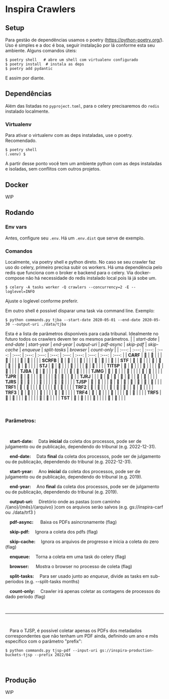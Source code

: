 # Inspira Crawlers

## Setup

Para gestão de dependências usamos o poetry (https://python-poetry.org/). Uso é simples e a doc é boa, seguir instalação por lá conforme esta seu ambiente. Alguns comandos úteis:

    $ poetry shell   # abre um shell com virtualenv configurado
    $ poetry install  # instala as deps
    $ poetry add pydantic

E assim por diante.

## Dependências

Além das listadas no `pyproject.toml`, para o celery precisaremos do `redis` instalado localmente.

### Virtualenv

Para ativar o virtualenv com as deps instaladas, use o poetry. Recomendado.

    $ poetry shell
    (.venv) $

A partir desse ponto você tem um ambiente python com as deps instaladas e isoladas, sem conflitos com outros projetos.

## Docker

WIP

## Rodando

### Env vars

Antes, configure seu `.env`. Há um `.env.dist` que serve de exemplo.

### Comandos

Localmente, via poetry shell e python direto. No caso se seu crawler faz uso do celery, primeiro precisa subir os workers. Há uma dependência pelo redis que funciona com o broker e backend para o celery. Via docker-compose não há necessidade do redis instalado local pois lá já sobe um.

    $ celery -A tasks worker -Q crawlers --concurrency=2 -E --loglevel=INFO

Ajuste o loglevel conforme preferir.

Em outro shell é possível disparar uma task via command line. Exemplo:

    $ python commands.py tjba --start-date 2020-05-01 --end-date 2020-05-30 --output-uri ./data/tjba

Esta é a lista de parâmetros disponíveis para cada tribunal.
Idealmente no futuro todos os crawlers devem ter os mesmos parâmetros.
|  | *start-date* | *end-date* | *start-year* | *end-year* | *output-uri* | *pdf-async* | *skip-pdf* | *skip-cache* | *enqueue* |  *split-tasks* | *browser* | *count-only* |
| :---: | :---: | :---: | :---: | :---: | :---: | :---: | :---: | :---: | :---: | :---: | :---: | :---: |
| **CARF** | :avocado: | :avocado: |  |  | :avocado: |  |  |  |  :avocado: |  :avocado: |  |  |
| **SCRFB** | :avocado: | :avocado: |  |  | :avocado: |  |  | | :avocado:  |  :avocado: |  | :avocado: |
| **STF** | :avocado: | :avocado: |  |  | :avocado: | :avocado: | :avocado: |  |  :avocado: |  :avocado: |  |  |
| **STJ** | :avocado: | :avocado: |  |  | :avocado: |  |  |  |  :avocado: |  :avocado: |  |  |
| **TITSP** | :avocado: | :avocado: |  |  | :avocado: |  |  |  |  :avocado: |  :avocado: |  |  |
| **TJBA** | :avocado: | :avocado: |  |  | :avocado: |  |  |  |  :avocado: |  :avocado: |  |  |
| **TJMG** | :avocado: | :avocado: |  |  | :avocado: |  |  |  |  :avocado: |  :avocado: |  |  |
| **TJPR** | :avocado: | :avocado: |  |  | :avocado: |  |  | | :avocado:  |  :avocado: |  | :avocado: |
| **TJRJ** | |  | :avocado: | :avocado: | :avocado: | :avocado: | :avocado: |  |  :avocado: |  :avocado: |  |  |
| **TJRS** | :avocado: | :avocado: |  |  | :avocado: |  |  |  |  :avocado: |  :avocado: |  |  |
| **TJSP** | :avocado: | :avocado: |  |  | :avocado: | :avocado: | :avocado: | :avocado: | :avocado: | :avocado: | :avocado: |  |
| **TRF1** | :avocado: | :avocado: |  |  | :avocado: |  |  |  |  :avocado: |  :avocado: |  |  |
| **TRF2** | :avocado: | :avocado: |  |  | :avocado: | :avocado: | :avocado: |  |  :avocado: |  :avocado: |  |  |
| **TRF3** | :avocado: | :avocado: |  |  | :avocado: |  |  |  |  :avocado: |  :avocado: |  |  |
| **TRF4** | :avocado: | :avocado: |  |  | :avocado: |  |  |  |  :avocado: |  :avocado: |  |  |
| **TRF5** | :avocado: | :avocado: |  |  | :avocado: |  |  |  |  :avocado: |  :avocado: |  |  |
| **TST** | :avocado: | :avocado: |  |  | :avocado: |  |  |  |  :avocado: |  :avocado: |  |  |

<br>

### Parâmetros:
<br>

 
 &emsp;**start-date:**  &emsp;Data **inicial** da coleta dos processos, pode ser de julgamento ou de publicação, dependendo do tribunal (e.g. 2022-12-31).

 &emsp;**end-date:**  &emsp;Data **final** da coleta dos processos, pode ser de julgamento ou de publicação, dependendo do tribunal (e.g. 2022-12-31).

 &emsp;**start-year:**  &emsp;Ano **inicial** da coleta dos processos, pode ser de julgamento ou de publicação, dependendo do tribunal (e.g. 2019).

 &emsp;**end-year:**  &emsp;Ano **final** da coleta dos processos, pode ser de julgamento ou de publicação, dependendo do tribunal (e.g. 2019).

 &emsp;**output-uri:**  &emsp;Diretório onde as pastas (com caminho /{ano}/{mês}/{arquivo} )com os arquivos serão salvos (e.g. gs://inspira-carf ou ./data/trf3 )

 &emsp;**pdf-async:** &emsp; Baixa os PDFs asincronamente (flag)

 &emsp;**skip-pdf:**  &emsp;Ignora a coleta dos pdfs (flag)

 &emsp;**skip-cache:**  &emsp;Ignora os arquivos de progresso e inicia a coleta do zero (flag)

 &emsp;**enqueue:**  &emsp;Torna a coleta em uma task do celery (flag)

 &emsp;**browser:** &emsp; Mostra o browser no processo de coleta (flag)

 &emsp;**split-tasks:**  &emsp;Para ser usado junto ao *enqueue*, divide as tasks em sub-períodos (e.g. --split-tasks months)

 &emsp;**count-only:**  &emsp;Crawler irá apenas coletar as contagens de processos do dado período (flag)

 <br>
 <hr>
<br>
  
&emsp;Para o TJSP, é possível coletar apenas os PDFs dos metadados correspondentes que não tenham um PDF ainda, definindo um ano e mês específico com o parâmetro "prefix":

    $ python commands.py tjsp-pdf --input-uri gs://inspira-production-buckets-tjsp --prefix 2022/04 
<br>

## Produção

WIP
